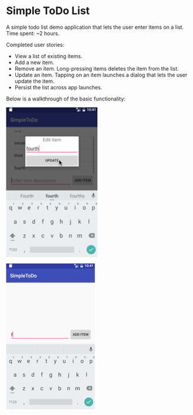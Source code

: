 # Simple ToDo List
A simple todo list demo application that lets the user enter items on a list.
Time spent: ~2 hours.

Completed user stories:
* View a list of existing items.
* Add a new item.
* Remove an item. Long-pressing items deletes the item from the list.
* Update an item. Tapping on an item launches a dialog that lets the user update the item.
* Persist the list across app launches.


Below is a walkthrough of the basic functionality:

<img src="https://raw.githubusercontent.com/petrucci34/SimpleToDo/master/Screen%20Shot%202017-05-13%20at%209.35.04%20PM.png" width="250">

![](https://github.com/petrucci34/SimpleToDo/blob/master/simpleToDoDemo.gif)
